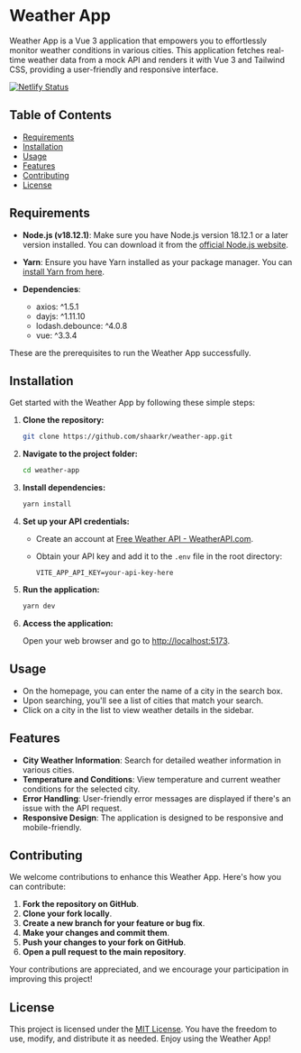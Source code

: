 # Weather App

Weather App is a Vue 3 application that empowers you to effortlessly monitor weather conditions in various cities. This application fetches real-time weather data from a mock API and renders it with Vue 3 and Tailwind CSS, providing a user-friendly and responsive interface.

[![Netlify Status](https://api.netlify.com/api/v1/badges/13cabc4d-5c9e-4064-b638-a0a4f71f0279/deploy-status)](https://app.netlify.com/sites/weather-app-wm/deploys)

## Table of Contents

- [Requirements](#requirements)
- [Installation](#installation)
- [Usage](#usage)
- [Features](#features)
- [Contributing](#contributing)
- [License](#license)

## Requirements

- **Node.js (v18.12.1)**: Make sure you have Node.js version 18.12.1 or a later version installed. You can download it from the [official Node.js website](https://nodejs.org/).

- **Yarn**: Ensure you have Yarn installed as your package manager. You can [install Yarn from here](https://classic.yarnpkg.com/en/docs/install).

- **Dependencies**:

  - axios: ^1.5.1
  - dayjs: ^1.11.10
  - lodash.debounce: ^4.0.8
  - vue: ^3.3.4

These are the prerequisites to run the Weather App successfully.

## Installation

Get started with the Weather App by following these simple steps:

1. **Clone the repository:**

   ```bash
   git clone https://github.com/shaarkr/weather-app.git
   ```

2. **Navigate to the project folder:**

   ```bash
   cd weather-app
   ```

3. **Install dependencies:**

   ```bash
   yarn install
   ```

4. **Set up your API credentials:**

   - Create an account at [Free Weather API - WeatherAPI.com](https://www.weatherapi.com/).
   - Obtain your API key and add it to the `.env` file in the root directory:

     ```plaintext
     VITE_APP_API_KEY=your-api-key-here
     ```

5. **Run the application:**

   ```bash
   yarn dev
   ```

6. **Access the application:**

   Open your web browser and go to [http://localhost:5173](http://localhost:5173).

## Usage

- On the homepage, you can enter the name of a city in the search box.
- Upon searching, you'll see a list of cities that match your search.
- Click on a city in the list to view weather details in the sidebar.

## Features

- **City Weather Information**: Search for detailed weather information in various cities.
- **Temperature and Conditions**: View temperature and current weather conditions for the selected city.
- **Error Handling**: User-friendly error messages are displayed if there's an issue with the API request.
- **Responsive Design**: The application is designed to be responsive and mobile-friendly.

## Contributing

We welcome contributions to enhance this Weather App. Here's how you can contribute:

1. **Fork the repository on GitHub**.
2. **Clone your fork locally**.
3. **Create a new branch for your feature or bug fix**.
4. **Make your changes and commit them**.
5. **Push your changes to your fork on GitHub**.
6. **Open a pull request to the main repository**.

Your contributions are appreciated, and we encourage your participation in improving this project!

## License

This project is licensed under the [MIT License](LICENSE). You have the freedom to use, modify, and distribute it as needed. Enjoy using the Weather App!
